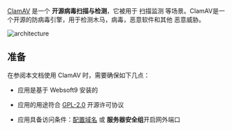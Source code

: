 [ClamAV](https://ckan.org/) 是一个 **开源病毒扫描与检测**，它被用于 扫描监测  等场景。ClamAV是一个开源的防病毒引擎，用于检测木马，病毒，恶意软件和其他 恶意威胁。


![architecture](https://libs.websoft9.com/Websoft9/DocsPicture/zh/clamav/clamav-arch-websoft9.webp)


## 准备

在参阅本文档使用 ClamAV 时，需要确保如下几点：

- 应用是基于 Websoft9 安装的

- 应用的用途符合 [GPL-2.0](https://opensource.org/licenses/GPL-2.0) 开源许可协议

- 应用具备访问条件：[配置域名](./domain-set) 或 **服务器安全组**开启网外端口